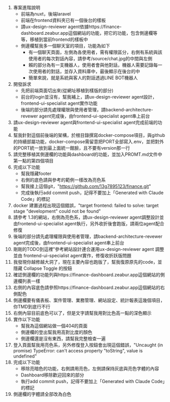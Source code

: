 1. 專案進階說明
    - 前端為nuxt，後端laravel
    - 前端在frontend資料夾已有一個後台的樣板
    - 請ux-design-reviewer agent依據https://finance-dashboard.zeabur.app這個網站的功能，把它的功能，包含側邊欄等等，移植到當前frontend的樣板中
    - 側邊欄幫我多一個聊天室的項目，功能為如下
        * 有一個聊天頁面，左側為各使用者，需有權限區分，右側有系統與該使用者的每次對話內容，請參考/source/chat.jpg的中間與左側
        * 賴的部分為有一支機器人，使用者會與他對話，機器人需要記錄每一次使用者的對話，並存入資料庫中，最後顯示在後台的中
        * 簡單來說，就是系統與客人的對話透過LINE BOT機器人
2. 開發訴求
    - 先把前端頁面切出來(從網址移植到樣版的部分)
    - 前台的login並沒有，幫我補上，請ux-design-reviewer agent設計，frontend-ui-specialist agent實作功能
    - 後端的部分請先處理權限與使用者管理，請backend-architecture-revewer agent完成後，由frontend-ui-specialist agent串上前台
3. 請ux-design-reviewer agent與frontend-ui-specialist agent完成前端的功能
4. 幫我針對這個前後端的架構，於根目錄撰寫docker-compose項目，與github的持續部屬功能，docker-compose需留意把PORT全部寫入.env，並把對外的PORT統一放到最上面統一館臉，且不要有version那一行
5. 請完整移植其側邊欄的功能與dashboard的功能，並加入PROMT.md文件中第一點的第四個項目
6. 完成以下功能
    - 幫我隱藏footer
    - 右側的底色請與參考的範例一樣改為亮色系
    - 幫我接上這個git，"https://github.com/13g7895123/finance.git"
    - 完成後執行add commit push，記得不要加上「Generated with Claude Code」的標記
7. docker 建置過程出現這個錯誤，"target frontend: failed to solve: target stage "development" could not be found"
8. 請參考 1.3的網站，右側為亮色系，請ux-design-reviewer agent調整設計並由frontend-ui-specialist agent執行，另外收折後會跑版，請兩位agent配合修復
9. 後端的部分請先處理權限與使用者管理，請backend-architecture-revewer agent完成後，由frontend-ui-specialist agent串上前台
10. 剛剛的TODO到這裡"參考網站設計連合運用ux-design-reviewer agent 調整並由 frontend-ui-specialist agent實作，修復收折跃版問題
11. 我發現你越修越大洞了，現在主要內容也跑版了，幫我復原原先的code，並隱藏 Collapse Toggle 的按鈕
12. 確認側邊欄的功能列與https://finance-dashboard.zeabur.app這個網站的側邊欄列表一樣
13. 右側的內容底色請參照https://finance-dashboard.zeabur.app這個網站的右側配色
14. 側邊欄要有儀表板、案件管理、業務管理、網站設定、統計報表這幾個項目，你TMD到底行不行
15. 右側內容目前底色可以了，但是文字請幫我用對比色高一點的深色顯示
16. 實作以下功能
    - 幫我為這個網站做一個404的頁面
    - 側邊欄的登出幫我用高對比度的顏色
    - 側邊欄還是沒有東西，請幫我完整檢查一遍
17. 登入頁面幫我用亮色系，另外修復登入按鈕會出現這個錯誤，"Uncaught (in promise) TypeError: can't access property "toString", value is undefined"
18. 完成以下功能
    - 移除亮暗色的功能，右側請用亮色，左側請保持灰底與亮色字體的內容
    - Dashboard移除歡迎回來的部分
    - 執行add commit push，記得不要加上「Generated with Claude Code」的標記
19. 側邊欄的字體請全部改為白色